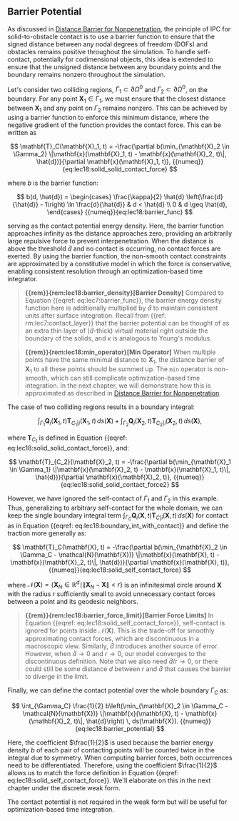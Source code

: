 ## Barrier Potential

As discussed in [Distance Barrier for Nonpenetration](./lec7-dist_barrier.md), the principle of IPC for solid-to-obstacle contact is to use a barrier function to ensure that the signed distance between any nodal degrees of freedom (DOFs) and obstacles remains positive throughout the simulation. To handle self-contact, potentially for codimensional objects, this idea is extended to ensure that the unsigned distance between any boundary points and the boundary remains nonzero throughout the simulation.

Let's consider two colliding regions, $\Gamma_1 \subset \partial \Omega^0$ and $\Gamma_2 \subset \partial \Omega^0$, on the boundary. For any point $\mathbf{X}_1 \in \Gamma_1$, we must ensure that the closest distance between $\mathbf{X}_1$ and any point on $\Gamma_2$ remains nonzero. This can be achieved by using a barrier function to enforce this minimum distance, where the negative gradient of the function provides the contact force. This can be written as

$$
\mathbf{T}_C(\mathbf{X}_1, t) = -\frac{\partial b(\min_{\mathbf{X}_2 \in \Gamma_2} \|\mathbf{x}(\mathbf{X}_1, t) - \mathbf{x}(\mathbf{X}_2, t)\|, \hat{d})}{\partial \mathbf{x}(\mathbf{X}_1, t)},
{{numeq}}{eq:lec18:solid_solid_contact_force}
$$

where $b$ is the barrier function:

$$
b(d, \hat{d}) = 
\begin{cases}
    \frac{\kappa}{2} \hat{d} \left(\frac{d}{\hat{d}} - 1\right) \ln \frac{d}{\hat{d}} & d < \hat{d} \\
    0 & d \geq \hat{d},
\end{cases}
{{numeq}}{eq:lec18:barrier_func}
$$

serving as the contact potential energy density. Here, the barrier function approaches infinity as the distance approaches zero, providing an arbitrarily large repulsive force to prevent interpenetration. When the distance is above the threshold $\hat{d}$ and no contact is occurring, no contact forces are exerted. By using the barrier function, the non-smooth contact constraints are approximated by a constitutive model in which the force is conservative, enabling consistent resolution through an optimization-based time integrator.

> **{{rem}}{rem:lec18:barrier_density}[Barrier Density]**
> Compared to Equation {{eqref: eq:lec7:barrier_func}}, the barrier energy density function here is additionally multiplied by $\hat{d}$ to maintain consistent units after surface integration. Recall from {{ref: rm:lec7:contact_layer}} that the barrier potential can be thought of as an extra thin layer of ($\hat{d}$-thick) virtual material right outside the boundary of the solids, and $\kappa$ is analogous to Young's modulus.

> **{{rem}}{rem:lec18:min_operator}[Min Operator]**
> When multiple points have the same minimal distance to $\mathbf{X}_1$, the distance barrier of $\mathbf{X}_1$ to all these points should be summed up. The `min` operator is non-smooth, which can still complicate optimization-based time integration. In the next chapter, we will demonstrate how this is approximated as described in [Distance Barrier for Nonpenetration](./lec7-dist_barrier.md).

The case of two colliding regions results in a boundary integral:

$$
\int_{\Gamma_1}\mathbf{Q}_i(\mathbf{X}_1,t)\mathbf{T}_{C_1|i}(\mathbf{X}_1,t)\,ds(\mathbf{X}) + \int_{\Gamma_2}\mathbf{Q}_i(\mathbf{X}_2,t)\mathbf{T}_{C_2|i}(\mathbf{X}_2,t)\,ds(\mathbf{X}),
$$

where $\mathbf{T}_{C_1}$ is defined in Equation {{eqref: eq:lec18:solid_solid_contact_force}}, and:

$$
\mathbf{T}_{C_2}(\mathbf{X}_2, t) = -\frac{\partial b(\min_{\mathbf{X}_1 \in \Gamma_1} \|\mathbf{x}(\mathbf{X}_2, t) - \mathbf{x}(\mathbf{X}_1, t)\|, \hat{d})}{\partial \mathbf{x}(\mathbf{X}_2, t)},
{{numeq}}{eq:lec18:solid_solid_contact_force2}
$$

However, we have ignored the self-contact of $\Gamma_1$ and $\Gamma_2$ in this example. Thus, generalizing to arbitrary self-contact for the whole domain, we can keep the single boundary integral term $\int_{\Gamma_C}\mathbf{Q}_i(\mathbf{X},t)\mathbf{T}_{C|i}(\mathbf{X},t)\,ds(\mathbf{X})$ for contact as in Equation {{eqref: eq:lec18:boundary_int_with_contact}} and define the traction more generally as:

$$
\mathbf{T}_C(\mathbf{X}, t) = -\frac{\partial b(\min_{\mathbf{X}_2 \in \Gamma_C - \mathcal{N}(\mathbf{X})} \|\mathbf{x}(\mathbf{X}, t) - \mathbf{x}(\mathbf{X}_2, t)\|, \hat{d})}{\partial \mathbf{x}(\mathbf{X}, t)},
{{numeq}}{eq:lec18:solid_self_contact_force}
$$

where $\mathcal{N}(\mathbf{X}) = \{ \mathbf{X}_N \in \mathbb{R}^d \mid \|\mathbf{X}_N - \mathbf{X}\| < r \}$ is an infinitesimal circle around $\mathbf{X}$ with the radius $r$ sufficiently small to avoid unnecessary contact forces between a point and its geodesic neighbors.

> **{{rem}}{rem:lec18:barrier_force_limit}[Barrier Force Limits]**
> In Equation {{eqref: eq:lec18:solid_self_contact_force}}, self-contact is ignored for points inside $\mathcal{N}(\mathbf{X})$. This is the trade-off for smoothly approximating contact forces, which are discontinuous in a macroscopic view. Similarly, $\hat{d}$ introduces another source of error. However, when $\hat{d} \rightarrow 0$ and $r \rightarrow 0$, our model converges to the discontinuous definition. Note that we also need $\hat{d}/r \rightarrow 0$, or there could still be some distance $d$ between $r$ and $\hat{d}$ that causes the barrier to diverge in the limit.

Finally, we can define the contact potential over the whole boundary $\Gamma_C$ as:

$$
\int_{\Gamma_C} \frac{1}{2} b\left(\min_{\mathbf{X}_2 \in \Gamma_C - \mathcal{N}(\mathbf{X})} \|\mathbf{x}(\mathbf{X}, t) - \mathbf{x}(\mathbf{X}_2, t)\|, \hat{d}\right) \, ds(\mathbf{X}).
{{numeq}}{eq:lec18:barrier_potential}
$$

Here, the coefficient $\frac{1}{2}$ is used because the barrier energy density $b$ of each pair of contacting points will be counted twice in the integral due to symmetry. When computing barrier forces, both occurrences need to be differentiated. Therefore, using the coefficient $\frac{1}{2}$ allows us to match the force definition in Equation {{eqref: eq:lec18:solid_self_contact_force}}. We'll elaborate on this in the next chapter under the discrete weak form.

The contact potential is not required in the weak form but will be useful for optimization-based time integration.
